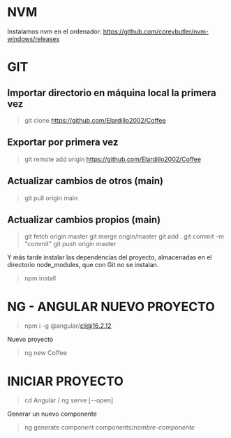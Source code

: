 # NVM
Instalamos nvm en el ordenador: https://github.com/coreybutler/nvm-windows/releases

# GIT
## Importar directorio en máquina local la primera vez
> git clone https://github.com/Elardillo2002/Coffee

## Exportar por primera vez
>git remote add origin https://github.com/Elardillo2002/Coffee

## Actualizar cambios de otros (main)

> git pull origin main

## Actualizar cambios propios (main)

> git fetch origin master
> git merge origin/master
> git add .
> git commit -m "commit"
> git push origin master

Y más tarde instalar las dependencias del proyecto, almacenadas en el directorio node_modules, que con Git no se instalan.
> npm install

# NG - ANGULAR NUEVO PROYECTO
> npm i -g @angular/cli@16.2.12

Nuevo proyecto
> ng new Coffee

# INICIAR PROYECTO
> cd Angular /
> ng serve [--open]

Generar un nuevo componente
> ng generate component components/_nombre-componente_
